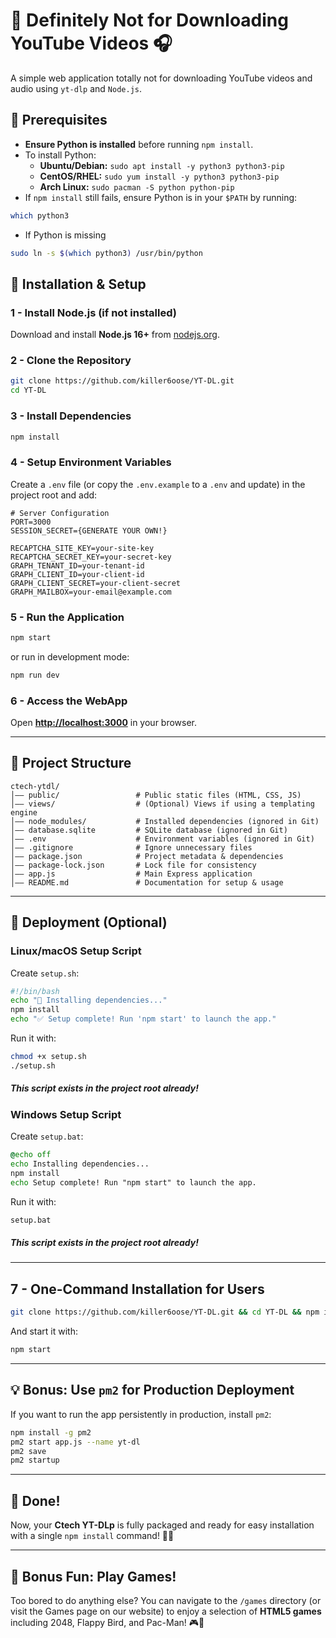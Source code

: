 ﻿# 🎥 Definitely Not for Downloading YouTube Videos 🎧

A simple web application totally not for downloading YouTube videos and audio using `yt-dlp` and `Node.js`.

## 🔹 Prerequisites
- **Ensure Python is installed** before running `npm install`.
- To install Python:
  - **Ubuntu/Debian:** `sudo apt install -y python3 python3-pip`
  - **CentOS/RHEL:** `sudo yum install -y python3 python3-pip`
  - **Arch Linux:** `sudo pacman -S python python-pip`
- If `npm install` still fails, ensure Python is in your `$PATH` by running:
```bash
which python3
```
- If Python is missing  
```bash
sudo ln -s $(which python3) /usr/bin/python
```

## 🚀 Installation & Setup

### **1 - Install Node.js (if not installed)**
Download and install **Node.js 16+** from [nodejs.org](https://nodejs.org/).

### **2 - Clone the Repository**
```bash
git clone https://github.com/killer6oose/YT-DL.git
cd YT-DL
```

### **3 - Install Dependencies**
```bash
npm install
```

### **4 - Setup Environment Variables**
Create a `.env` file (or copy the `.env.example` to a `.env` and update) in the project root and add:
```
# Server Configuration
PORT=3000
SESSION_SECRET={GENERATE YOUR OWN!}

RECAPTCHA_SITE_KEY=your-site-key
RECAPTCHA_SECRET_KEY=your-secret-key
GRAPH_TENANT_ID=your-tenant-id
GRAPH_CLIENT_ID=your-client-id
GRAPH_CLIENT_SECRET=your-client-secret
GRAPH_MAILBOX=your-email@example.com
```

### **5 - Run the Application**
```bash
npm start
```
or run in development mode:
```bash
npm run dev
```

### **6 - Access the WebApp**
Open **[http://localhost:3000](http://localhost:3000)** in your browser.

---

## **🛀 Project Structure**
```
ctech-ytdl/
│—— public/                 # Public static files (HTML, CSS, JS)
│—— views/                  # (Optional) Views if using a templating engine
│—— node_modules/           # Installed dependencies (ignored in Git)
│—— database.sqlite         # SQLite database (ignored in Git)
│—— .env                    # Environment variables (ignored in Git)
│—— .gitignore              # Ignore unnecessary files
│—— package.json            # Project metadata & dependencies
│—— package-lock.json       # Lock file for consistency
│—— app.js                  # Main Express application
│—— README.md               # Documentation for setup & usage
```

---

## **🚀 Deployment (Optional)**

### **Linux/macOS Setup Script**
Create `setup.sh`:
```bash
#!/bin/bash
echo "🛀 Installing dependencies..."
npm install
echo "✅ Setup complete! Run 'npm start' to launch the app."
```
Run it with:
```bash
chmod +x setup.sh
./setup.sh
```
##### This script exists in the project root already!

### **Windows Setup Script**
Create `setup.bat`:
```bat
@echo off
echo Installing dependencies...
npm install
echo Setup complete! Run "npm start" to launch the app.
```
Run it with:
```bat
setup.bat
```
##### This script exists in the project root already!

---

## **7 - One-Command Installation for Users**
```bash
git clone https://github.com/killer6oose/YT-DL.git && cd YT-DL && npm install
```
And start it with:
```bash
npm start
```

---

## **💡 Bonus: Use `pm2` for Production Deployment**
If you want to run the app persistently in production, install `pm2`:
```bash
npm install -g pm2
pm2 start app.js --name yt-dl
pm2 save
pm2 startup
```

---

## **🎉 Done!**
Now, your **Ctech YT-DLp** is fully packaged and ready for easy installation with a single `npm install` command! 🚀🔥

---

## **🚀 Bonus Fun: Play Games!**
Too bored to do anything else? You can navigate to the `/games` directory (or visit the Games page on our website) to enjoy a selection of **HTML5 games** including 2048, Flappy Bird, and Pac-Man! 🎮🎲

